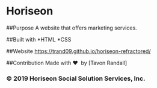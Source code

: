 # Horiseon

##Purpose
A website that offers marketing services.

##Built with
*HTML
*CSS

##Website
https://trand09.github.io/horiseon-refractored/

##Contribution
Made with ❤️&nbsp; by [Tavon Randall]

### © 2019 Horiseon Social Solution Services, Inc.